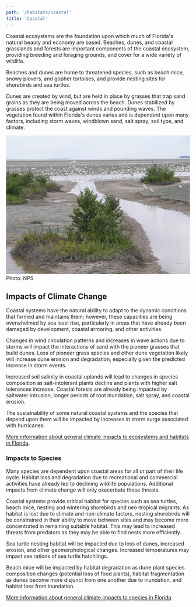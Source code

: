 ```yaml
---
path: '/habitats/coastal'
title: 'Coastal'
---
```


<content-header icon="coastal_ecosystems" title="Coastal Ecosystems"></content-header>

Coastal ecosystems are the foundation upon which much of Florida's natural beauty and economy are based. Beaches, dunes, and coastal grasslands and forests are important components of the coastal ecosystem, providing breeding and foraging grounds, and cover for a wide variety of wildlife. 

Beaches and dunes are home to threatened species, such as beach mice, snowy plovers, and gopher tortoises, and provide nesting sites for shorebirds and sea turtles. 

Dunes are created by wind, but are held in place by grasses that trap sand grains as they are being moved across the beach. Dunes stabilized by grasses protect the coast against winds and pounding waves. The vegetation found within Florida's dunes varies and is dependent upon many factors, including storm waves, windblown sand, salt spray, soil type, and climate.

<div><img src="1600.jpg" alt="Photo for Coastal"/>
<figcaption>Photo: NPS</figcaption></div>

## Impacts of Climate Change

Coastal systems have the natural ability to adapt to the dynamic conditions that formed and maintains them; however, these capacities are being overwhelmed by sea level rise, particularly in areas that have already been damaged by development, coastal armoring, and other activities.  

Changes in wind circulation patterns and increases in wave actions due to storms will impact the interactions of sand with the pioneer grasses that build dunes. Loss of pioneer grass species and other dune vegetation likely will increase dune erosion and degradation, especially given the predicted increase in storm events.  

Increased soil salinity in coastal uplands will lead to changes in species composition as salt-intolerant plants decline and plants with higher salt tolerances increase. Coastal forests are already being impacted by saltwater intrusion, longer periods of root inundation, salt spray, and coastal erosion.  

The sustainability of some natural coastal systems and the species that depend upon them will be impacted by increases in storm surge associated with hurricanes.

[More information about general climate impacts to ecosystems and habitats in Florida](/impacts/habitats).

### Impacts to Species

Many species are dependent upon coastal areas for all or part of their life cycle. Habitat loss and degradation due to recreational and commercial activities have already led to declining wildlife populations.  Additional impacts from climate change will only exacerbate these threats.  

Coastal systems provide critical habitat for species such as sea turtles, beach mice, nesting and wintering shorebirds and neo-tropical migrants. As habitat is lost due to climate and non-climate factors, nesting shorebirds will be constrained in their ability to move between sites and may become more concentrated in remaining suitable habitat.  This may lead to increased threats from predators as they may be able to find nests more efficiently.  

Sea turtle nesting habitat will be impacted due to loss of dunes, increased erosion, and other geomorphological changes.  Increased temperatures may impact sex rations of sea turtle hatchlings.  

Beach mice will be impacted by habitat degradation as dune plant species composition changes (potential loss of food plants), habitat fragmentation as dunes become more disjunct from one another due to inundation, and habitat loss from inundation.

[More information about general climate impacts to species in Florida](/impacts/species).
